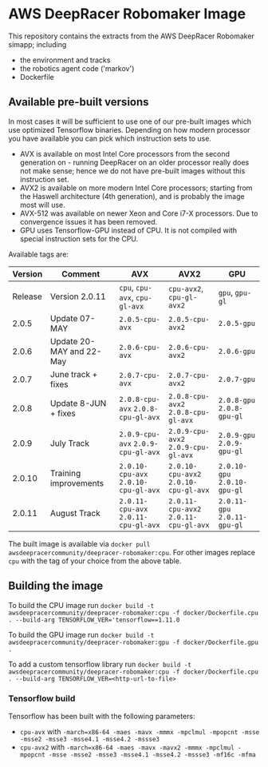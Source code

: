 # AWS DeepRacer Robomaker Image
This repository contains the extracts from the AWS DeepRacer Robomaker simapp; including
* the environment and tracks
* the robotics agent code ('markov')
* Dockerfile

## Available pre-built versions

In most cases it will be sufficient to use one of our pre-built images which use optimized Tensorflow binaries. Depending on how modern processor you have available you can pick which instruction sets to use.
* AVX is available on most Intel Core processors from the second generation on - running DeepRacer on an older processor really does not make sense; hence we do not have pre-built images without this instruction set.
* AVX2 is available on more modern Intel Core processors; starting from the Haswell architecture (4th generation), and is probably the image most will use.
* AVX-512 was available on newer Xeon and Core i7-X processors. Due to convergence issues it has been removed.
* GPU uses Tensorflow-GPU instead of CPU. It is not compiled with special instruction sets for the CPU.

Available tags are:

| Version  | Comment         | AVX      | AVX2     | GPU      |
| -------- | -------------- | -------- | -------- | -------- | 
| Release  | Version 2.0.11  | `cpu`, `cpu-avx`, `cpu-gl-avx` | `cpu-avx2`, `cpu-gl-avx2`  | `gpu`, `gpu-gl` | 
| 2.0.5    | Update 07-MAY  |  `2.0.5-cpu-avx`  | `2.0.5-cpu-avx2` |  `2.0.5-gpu` |
| 2.0.6    | Update 20-MAY and 22-May  |  `2.0.6-cpu-avx`  | `2.0.6-cpu-avx2` | `2.0.6-gpu` |
| 2.0.7    | June track + fixes  |  `2.0.7-cpu-avx`  | `2.0.7-cpu-avx2` | `2.0.7-gpu` |
| 2.0.8    | Update 8-JUN + fixes  |  `2.0.8-cpu-avx` `2.0.8-cpu-gl-avx`  | `2.0.8-cpu-avx2` `2.0.8-cpu-gl-avx` | `2.0.8-gpu` `2.0.8-gpu-gl` |
| 2.0.9    | July Track  |  `2.0.9-cpu-avx` `2.0.9-cpu-gl-avx`  | `2.0.9-cpu-avx2` `2.0.9-cpu-gl-avx` | `2.0.9-gpu` `2.0.9-gpu-gl` |
| 2.0.10   | Training improvements  |  `2.0.10-cpu-avx` `2.0.10-cpu-gl-avx`  | `2.0.10-cpu-avx2` `2.0.10-cpu-gl-avx` | `2.0.10-gpu` `2.0.10-gpu-gl` |
| 2.0.11   | August Track  |  `2.0.11-cpu-avx` `2.0.11-cpu-gl-avx`  | `2.0.11-cpu-avx2` `2.0.11-cpu-gl-avx` | `2.0.11-gpu` `2.0.11-gpu-gl` |

The built image is available via `docker pull awsdeepracercommunity/deepracer-robomaker:cpu`. For other images replace `cpu` with the tag of your choice from the above table.

## Building the image

To build the CPU image run `docker build -t awsdeepracercommunity/deepracer-robomaker:cpu -f docker/Dockerfile.cpu . --build-arg TENSORFLOW_VER='tensorflow==1.11.0`

To build the GPU image run `docker build -t awsdeepracercommunity/deepracer-robomaker:gpu -f docker/Dockerfile.gpu . `

To add a custom tensorflow library run `docker build -t awsdeepracercommunity/deepracer-robomaker:cpu -f docker/Dockerfile.cpu . --build-arg TENSORFLOW_VER=<http-url-to-file>`

### Tensorflow build

Tensorflow has been built with the following parameters:
* `cpu-avx` with `-march=x86-64 -maes -mavx -mmmx -mpclmul -mpopcnt -msse -msse2 -msse3 -msse4.1 -msse4.2 -mssse3`
* `cpu-avx2` with `-march=x86-64 -maes -mavx -mavx2 -mmmx -mpclmul -mpopcnt -msse -msse2 -msse3 -msse4.1 -msse4.2 -mssse3 -mf16c -mfma`
